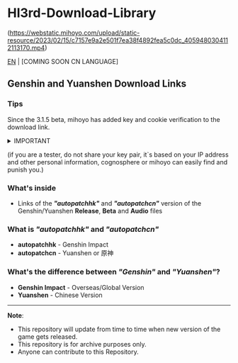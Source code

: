 # HI3rd-Download-Library
(https://webstatic.mihoyo.com/upload/static-resource/2023/02/15/c7157e9a2e501f7ea38f4892fea5c0dc_4059480304112113170.mp4)

[EN](README.md) | [COMING SOON CN LANGUAGE]

## Genshin and Yuanshen Download Links
### Tips
Since the 3.1.5 beta, mihoyo has added key and cookie verification to the download link.

<details> 
  <summary>IMPORTANT</summary>
   
This repository is under the supervision of miHoYo.

</details>

(if you are a tester, do not share your key pair, it`s based on your IP address and other personal information, cognosphere or mihoyo can easily find and punish you.)
### What's inside
* Links of the **_"autopatchhk"_** and **_"autopatchcn"_** version of the Genshin/Yuanshen **Release**, **Beta** and **Audio** files

### What is _"autopatchhk"_ and _"autopatchcn"_
* **autopatchhk** - Genshin Impact
* **autopatchcn** - Yuanshen or 原神

### What's the difference between _"Genshin"_ and _"Yuanshen"_?
* **Genshin Impact** - Overseas/Global Version
* **Yuanshen** - Chinese Version
---
**Note**: 
* This repository will update from time to time when new version of the game gets released.
* This repository is for archive purposes only.
* Anyone can contribute to this Repository.
